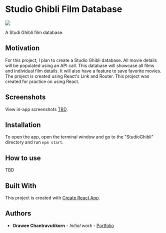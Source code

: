 # Studio Ghibli Film Database

![](https://64.media.tumblr.com/tumblr_m3pgy2JaCb1qe1qcjo2_250.gifv)

A Studi Ghibli film database.

## Motivation

For this project, I plan to create a Studio Ghibli database. All movie details will be populated using an API call. This database will showcase all films and individual film details. It will also have a feature to save favorite movies. The project is created using React's Link and Router. This project was created for practice on using React.

## Screenshots

View in-app screenshots [TBD]().

## Installation

To open the app, open the terminal window and go to the "StudioGhibli" directory and run `npm start`.

## How to use
TBD



## Built With

This project is created with [Create React App](https://github.com/facebook/create-react-app).

## Authors

* **Orawee Chantravutikorn** - *Initial work* - [Portfolio](https://oraweechan.github.io/)